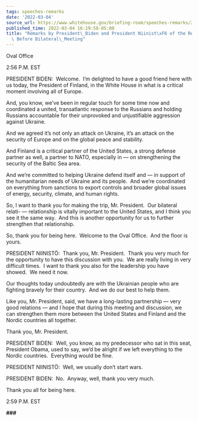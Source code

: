 ```yaml
---
tags: speeches-remarks
date: '2022-03-04'
source_url: https://www.whitehouse.gov/briefing-room/speeches-remarks/2022/03/04/remarks-by-president-biden-and-president-niinisto-of-the-republic-of-finland-before-bilateral-meeting/
published_time: 2022-03-04 16:19:58-05:00
title: "Remarks by President\_Biden and President Niinist\xF6 of the Republic of Finland\
  \ Before Bilateral\_Meeting"
---
```

 
Oval Office

2:56 P.M. EST  
  
PRESIDENT BIDEN:  Welcome.  I’m delighted to have a good friend here
with us today, the President of Finland, in the White House in what is a
critical moment involving all of Europe.  
  
And, you know, we’ve been in regular touch for some time now and
coordinated a united, transatlantic response to the Russians and holding
Russians accountable for their unprovoked and unjustifiable aggression
against Ukraine.  
  
And we agreed it’s not only an attack on Ukraine, it’s an attack on the
security of Europe and on the global peace and stability.  
  
And Finland is a critical partner of the United States, a strong defense
partner as well, a partner to NATO, especially in — on strengthening the
security of the Baltic Sea area.   
  
And we’re committed to helping Ukraine defend itself and — in support of
the humanitarian needs of Ukraine and its people.  And we’re coordinated
on everything from sanctions to export controls and broader global
issues of energy, security, climate, and human rights.  
  
So, I want to thank you for making the trip, Mr. President.  Our
bilateral relati- — relationship is vitally important to the United
States, and I think you see it the same way.  And this is another
opportunity for us to further strengthen that relationship.  
  
So, thank you for being here.  Welcome to the Oval Office.  And the
floor is yours.

PRESIDENT NIINISTÖ:  Thank you, Mr. President.  Thank you very much for
the opportunity to have this discussion with you.  We are really living
in very difficult times.  I want to thank you also for the leadership
you have showed.  We need it now.  
  
Our thoughts today undoubtedly are with the Ukrainian people who are
fighting bravely for their country.  And we do our best to help them.  
  
Like you, Mr. President, said, we have a long-lasting partnership — very
good relations — and I hope that during this meeting and discussion, we
can strengthen them more between the United States and Finland and the
Nordic countries all together.  
  
Thank you, Mr. President.  
  
PRESIDENT BIDEN:  Well, you know, as my predecessor who sat in this
seat, President Obama, used to say, we’d be alright if we left
everything to the Nordic countries.  Everything would be fine.  
  
PRESIDENT NIINISTÖ:  Well, we usually don’t start wars.  
  
PRESIDENT BIDEN:  No.  Anyway, well, thank you very much.  
  
Thank you all for being here.  
  
2:59 P.M. EST

**\###**
